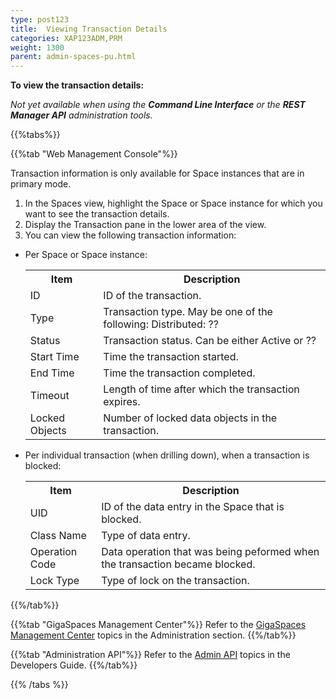 ```yaml
---
type: post123
title:  Viewing Transaction Details
categories: XAP123ADM,PRM
weight: 1300
parent: admin-spaces-pu.html
---
```

 
 
**To view the transaction details:**

_Not yet available when using the **Command Line Interface** or the **REST Manager API** administration tools._


{{%tabs%}}

<!--
{{%tab "Command Line Interface"%}}
N/A
{{%/tab%}}

{{%tab "REST Manager API"%}}
N/A
{{%/tab%}}
-->

{{%tab "Web Management Console"%}}

Transaction information is only available for Space instances that are in primary mode.

1. In the Spaces view, highlight the Space or Space instance for which you want to see the transaction details.
1. Display the Transaction pane in the lower area of the view.
1. You can view the following transaction information:

* Per Space or Space instance:

	<table>
	<tr>
		<th>Item</th>
		<th>Description</th>
	</tr>
	<tr>
		<td>ID</td>
		<td>ID of the transaction.</td>
	</tr>
	<tr>
		<td>Type</td>
		<td>Transaction type. May be one of the following:
	Distributed:
	??</td>
	</tr>
	<tr>
		<td>Status</td>
		<td>Transaction status. Can be either Active or ??</td>
	</tr>
	<tr>
		<td>Start Time</td>
		<td>Time the transaction started.</td>
	</tr>
	<tr>
		<td>End Time</td>
		<td>Time the transaction completed.</td>
	</tr>
	<tr>
		<td>Timeout</td>
		<td>Length of time after which the transaction expires.</td>
	</tr>
	<tr>
		<td>Locked Objects</td>
		<td>Number of locked data objects in the transaction.</td>
	</tr>
	</table>


* Per individual transaction (when drilling down), when a transaction is blocked:

	<table>
	<tr>
		<th>Item</th>
		<th>Description</th>
	</tr>
	<tr>
		<td>UID</td>
		<td>ID of the data entry in the Space that is blocked.</td>
	</tr>
	<tr>
		<td>Class Name</td>
		<td>Type of data entry.</td>
	</tr>
	<tr>
		<td>Operation Code</td>
		<td>Data operation that was being peformed when the transaction became blocked.</td>
	</tr>
	<tr>
		<td>Lock Type</td>
		<td>Type of lock on the transaction.</td>
	</tr>
	</table>

{{%/tab%}}


{{%tab "GigaSpaces Management Center"%}}
Refer to the [GigaSpaces Management Center](./gigaspaces-management-center.html) topics in the Administration section.
{{%/tab%}}


{{%tab "Administration API"%}}
Refer to the [Admin API](../dev-java/administration-and-monitoring-overview.html) topics in the Developers Guide.
{{%/tab%}}

{{% /tabs %}}
  